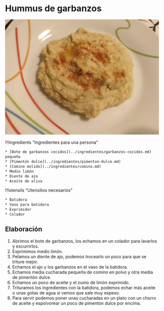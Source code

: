 # Hummus de garbanzos

![Hummus de garbanzos](../img/hummus-full.jpg)

!!!ingredients "Ingredientes para una persona"

    * [Bote de garbanzos cocidos](../ingredientes/garbanzos-cocidos.md) pequeño
    * [Pimentón dulce](../ingredientes/pimenton-dulce.md)
    * [Comino molido](../ingredientes/comino.md)
    * Medio limón
    * Diente de ajo
    * Aceite de oliva

!!!utensils "Utensilios necesarios"

    * Batidora
    * Vaso para batidora
    * Exprimidor
    * Colador

## Elaboración

1. Abrimos el bote de garbanzos, los echamos en un colador para lavarlos y escurrirlos.
1. Exprimimos medio limón.
1. Pelamos un diente de ajo, podemos trocearlo un poco para que se triture mejor.
1. Echamos el ajo y los garbanzos en el vaso de la batidora.
1. Echamos media cucharada pequeña de comino en polvo y otra media de pimentón dulce.
1. Echamos un poco de aceite y el zumo de limón exprimido.
1. Trituramos los ingredientes con la batidora, podemos echar más aceite o unas gotas de agua si vemos que sale muy espeso.
1. Para servir podemos poner unas cucharadas en un plato con un chorro de aceite y espolvorear un poco de pimentón dulce por encima.
